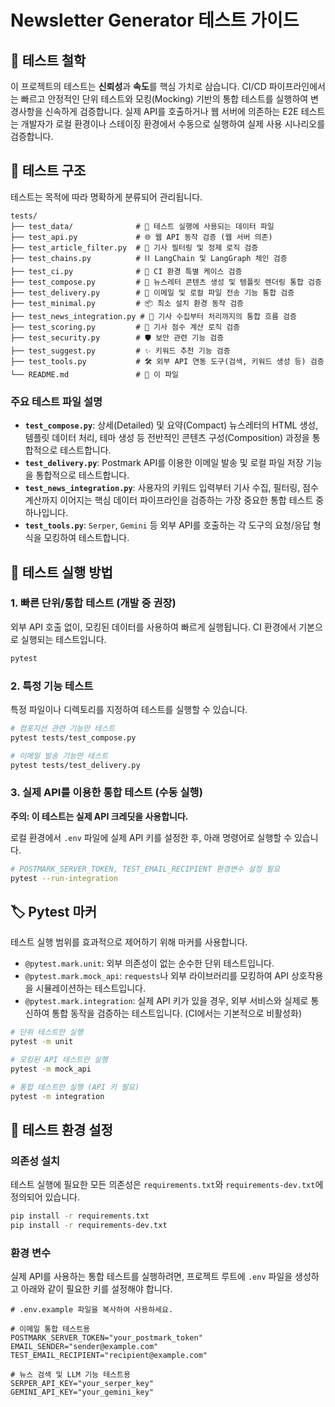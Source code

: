 # Newsletter Generator 테스트 가이드

## 🧪 테스트 철학

이 프로젝트의 테스트는 **신뢰성**과 **속도**를 핵심 가치로 삼습니다. CI/CD 파이프라인에서는 빠르고 안정적인 단위 테스트와 모킹(Mocking) 기반의 통합 테스트를 실행하여 변경사항을 신속하게 검증합니다. 실제 API를 호출하거나 웹 서버에 의존하는 E2E 테스트는 개발자가 로컬 환경이나 스테이징 환경에서 수동으로 실행하여 실제 사용 시나리오를 검증합니다.

## 📂 테스트 구조

테스트는 목적에 따라 명확하게 분류되어 관리됩니다.

```
tests/
├── test_data/              # 🧪 테스트 실행에 사용되는 데이터 파일
├── test_api.py             # 🌐 웹 API 동작 검증 (웹 서버 의존)
├── test_article_filter.py  # 🧹 기사 필터링 및 정제 로직 검증
├── test_chains.py          # ⛓️ LangChain 및 LangGraph 체인 검증
├── test_ci.py              # 🤖 CI 환경 특별 케이스 검증
├── test_compose.py         # 📝 뉴스레터 콘텐츠 생성 및 템플릿 렌더링 통합 검증
├── test_delivery.py        # 📧 이메일 및 로컬 파일 전송 기능 통합 검증
├── test_minimal.py         # 📦 최소 설치 환경 동작 검증
├── test_news_integration.py # 🔗 기사 수집부터 처리까지의 통합 흐름 검증
├── test_scoring.py         # 💯 기사 점수 계산 로직 검증
├── test_security.py        # 🛡️ 보안 관련 기능 검증
├── test_suggest.py         # ✨ 키워드 추천 기능 검증
├── test_tools.py           # 🛠️ 외부 API 연동 도구(검색, 키워드 생성 등) 검증
└── README.md               # 📖 이 파일
```

### 주요 테스트 파일 설명

- **`test_compose.py`**: 상세(Detailed) 및 요약(Compact) 뉴스레터의 HTML 생성, 템플릿 데이터 처리, 테마 생성 등 전반적인 콘텐츠 구성(Composition) 과정을 통합적으로 테스트합니다.
- **`test_delivery.py`**: Postmark API를 이용한 이메일 발송 및 로컬 파일 저장 기능을 통합적으로 테스트합니다.
- **`test_news_integration.py`**: 사용자의 키워드 입력부터 기사 수집, 필터링, 점수 계산까지 이어지는 핵심 데이터 파이프라인을 검증하는 가장 중요한 통합 테스트 중 하나입니다.
- **`test_tools.py`**: `Serper`, `Gemini` 등 외부 API를 호출하는 각 도구의 요청/응답 형식을 모킹하여 테스트합니다.

## 🚀 테스트 실행 방법

### 1. 빠른 단위/통합 테스트 (개발 중 권장)

외부 API 호출 없이, 모킹된 데이터를 사용하여 빠르게 실행됩니다. CI 환경에서 기본으로 실행되는 테스트입니다.

```bash
pytest
```

### 2. 특정 기능 테스트

특정 파일이나 디렉토리를 지정하여 테스트를 실행할 수 있습니다.

```bash
# 컴포지션 관련 기능만 테스트
pytest tests/test_compose.py

# 이메일 발송 기능만 테스트
pytest tests/test_delivery.py
```

### 3. 실제 API를 이용한 통합 테스트 (수동 실행)

**주의: 이 테스트는 실제 API 크레딧을 사용합니다.**

로컬 환경에서 `.env` 파일에 실제 API 키를 설정한 후, 아래 명령어로 실행할 수 있습니다.

```bash
# POSTMARK_SERVER_TOKEN, TEST_EMAIL_RECIPIENT 환경변수 설정 필요
pytest --run-integration
```

## 🏷️ Pytest 마커

테스트 실행 범위를 효과적으로 제어하기 위해 마커를 사용합니다.

- `@pytest.mark.unit`: 외부 의존성이 없는 순수한 단위 테스트입니다.
- `@pytest.mark.mock_api`: `requests`나 외부 라이브러리를 모킹하여 API 상호작용을 시뮬레이션하는 테스트입니다.
- `@pytest.mark.integration`: 실제 API 키가 있을 경우, 외부 서비스와 실제로 통신하여 통합 동작을 검증하는 테스트입니다. (CI에서는 기본적으로 비활성화)

```bash
# 단위 테스트만 실행
pytest -m unit

# 모킹된 API 테스트만 실행
pytest -m mock_api

# 통합 테스트만 실행 (API 키 필요)
pytest -m integration
```

## 🔧 테스트 환경 설정

### 의존성 설치

테스트 실행에 필요한 모든 의존성은 `requirements.txt`와 `requirements-dev.txt`에 정의되어 있습니다.

```bash
pip install -r requirements.txt
pip install -r requirements-dev.txt
```

### 환경 변수

실제 API를 사용하는 통합 테스트를 실행하려면, 프로젝트 루트에 `.env` 파일을 생성하고 아래와 같이 필요한 키를 설정해야 합니다.

```dotenv
# .env.example 파일을 복사하여 사용하세요.

# 이메일 통합 테스트용
POSTMARK_SERVER_TOKEN="your_postmark_token"
EMAIL_SENDER="sender@example.com"
TEST_EMAIL_RECIPIENT="recipient@example.com"

# 뉴스 검색 및 LLM 기능 테스트용
SERPER_API_KEY="your_serper_key"
GEMINI_API_KEY="your_gemini_key"
```
